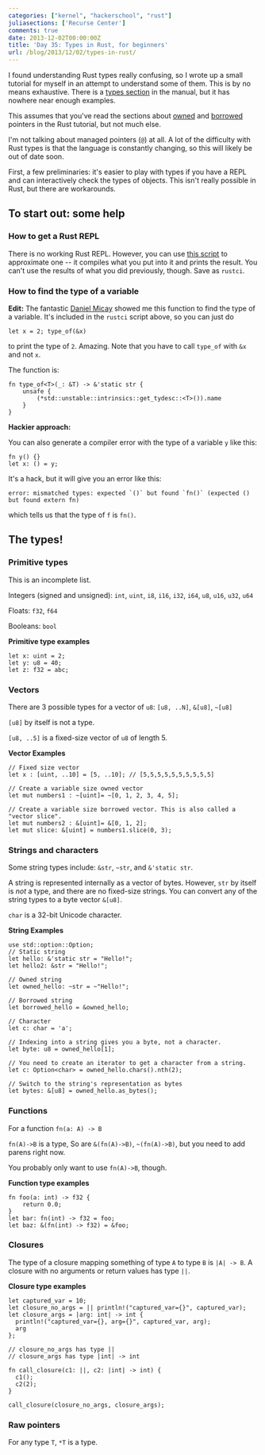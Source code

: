 ```yaml
---
categories: ["kernel", "hackerschool", "rust"]
juliasections: ['Recurse Center']
comments: true
date: 2013-12-02T00:00:00Z
title: 'Day 35: Types in Rust, for beginners'
url: /blog/2013/12/02/types-in-rust/
---
```


I found understanding Rust types really confusing, so I wrote up a
small tutorial for myself in an attempt to understand some of them.
This is by no means exhaustive. There is a
[types section](http://static.rust-lang.org/doc/master/rust.html#type-system)
in the manual, but it has nowhere near enough examples.

This assumes that you've read the sections about
[owned](http://static.rust-lang.org/doc/master/tutorial.html#ownership)
and
[borrowed](http://static.rust-lang.org/doc/master/tutorial.html#borrowed-pointers)
pointers in the Rust tutorial, but not much else.

I'm not talking about managed pointers (`@`) at all. A lot of the
difficulty with Rust types is that the language is constantly
changing, so this will likely be out of date soon.

First, a few preliminaries: it's easier to play with types if you have
a REPL and can interactively check the types of objects. This isn't
really possible in Rust, but there are workarounds.

## To start out: some help

### How to get a Rust REPL

There is no working Rust REPL. However, you can use
[this script](http://sprunge.us/ahKj) to approximate one -- it
compiles what you put into it and prints the result. You can't use the
results of what you did previously, though. Save as `rustci`.

### How to find the type of a variable

**Edit:** The fantastic [Daniel Micay](https://github.com/thestinger)
showed me this function to find the type of a variable. It's included
in the `rustci` script above, so you can just do

`let x = 2; type_of(&x)`

to print the type of `2`. Amazing. Note that you have to call
`type_of` with `&x` and not `x`.

The function is:
~~~
fn type_of<T>(_: &T) -> &'static str {
    unsafe {
        (*std::unstable::intrinsics::get_tydesc::<T>()).name
    }
}
~~~

**Hackier approach:**

You can also generate a compiler error with the type of a variable `y`
like this:

~~~
fn y() {}
let x: () = y;
~~~

It's a hack, but it will give you an error like this:
~~~
error: mismatched types: expected `()` but found `fn()` (expected () but found extern fn)
~~~

which tells us that the type of `f` is `fn()`.

## The types!


### Primitive types

This is an incomplete list.

Integers (signed and unsigned): `int`, `uint`, `i8`, `i16`, `i32`, `i64`, `u8`, `u16`, `u32`, `u64`

Floats: `f32`, `f64`

Booleans: `bool`

**Primitive type examples**

~~~
let x: uint = 2;
let y: u8 = 40;
let z: f32 = abc;
~~~

### Vectors

There are 3 possible types for a vector of `u8`: `[u8, ..N]`, `&[u8]`, `~[u8]`

`[u8]` by itself is not a type.

`[u8, ..5]` is a fixed-size vector of `u8` of length 5.


**Vector Examples**

~~~
// Fixed size vector
let x : [uint, ..10] = [5, ..10]; // [5,5,5,5,5,5,5,5,5,5]

// Create a variable size owned vector
let mut numbers1 : ~[uint]= ~[0, 1, 2, 3, 4, 5];

// Create a variable size borrowed vector. This is also called a "vector slice".
let mut numbers2 : &[uint]= &[0, 1, 2];
let mut slice: &[uint] = numbers1.slice(0, 3);
~~~

### Strings and characters

Some string types include: `&str`, `~str`, and `&'static str`.

A string is represented internally as a vector of bytes. However,
`str` by itself is *not* a type, and there are no fixed-size strings.
You can convert any of the string types to a byte vector `&[u8]`.

`char` is a 32-bit Unicode character. 

**String Examples**

~~~
use std::option::Option;
// Static string
let hello: &'static str = "Hello!";
let hello2: &str = "Hello!";

// Owned string
let owned_hello: ~str = ~"Hello!";

// Borrowed string
let borrowed_hello = &owned_hello;

// Character
let c: char = 'a';

// Indexing into a string gives you a byte, not a character.
let byte: u8 = owned_hello[1];

// You need to create an iterator to get a character from a string.
let c: Option<char> = owned_hello.chars().nth(2);

// Switch to the string's representation as bytes
let bytes: &[u8] = owned_hello.as_bytes();
~~~

### Functions

For a function `fn(a: A) -> B`

`fn(A)->B` is a type, So are `&(fn(A)->B)`, `~(fn(A)->B)`, but you need to add parens right now.

You probably only want to use `fn(A)->B`, though. 


**Function type examples**

~~~
fn foo(a: int) -> f32 {
    return 0.0;
}
let bar: fn(int) -> f32 = foo; 
let baz: &(fn(int) -> f32) = &foo;
~~~

### Closures

The type of a closure mapping something of type `A` to type `B` is `|A| -> B`. A closure with no arguments or return values has type `||`.


**Closure type examples**

~~~
let captured_var = 10; 
let closure_no_args = || println!("captured_var={}", captured_var); 
let closure_args = |arg: int| -> int {
  println!("captured_var={}, arg={}", captured_var, arg); 
  arg
};

// closure_no_args has type ||
// closure_args has type |int| -> int

fn call_closure(c1: ||, c2: |int| -> int) {
  c1();
  c2(2);
}

call_closure(closure_no_args, closure_args);
~~~

### Raw pointers

For any type `T`, `*T` is a type.
